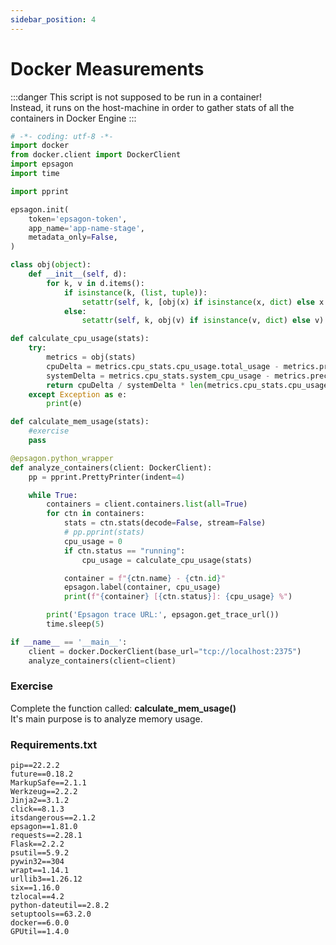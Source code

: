 ```yaml
---
sidebar_position: 4
---
```


# Docker Measurements

:::danger
This script is not supposed to be run in a container! <br />
Instead, it runs on the host-machine in order to gather stats of all the containers in Docker Engine
:::

```py title="main_sdk.py"
# -*- coding: utf-8 -*-
import docker
from docker.client import DockerClient
import epsagon
import time

import pprint

epsagon.init(
    token='epsagon-token',
    app_name='app-name-stage',
    metadata_only=False,
)

class obj(object):
    def __init__(self, d):
        for k, v in d.items():
            if isinstance(k, (list, tuple)):
                setattr(self, k, [obj(x) if isinstance(x, dict) else x for x in v])
            else:
                setattr(self, k, obj(v) if isinstance(v, dict) else v)

def calculate_cpu_usage(stats):
    try:
        metrics = obj(stats)
        cpuDelta = metrics.cpu_stats.cpu_usage.total_usage - metrics.precpu_stats.cpu_usage.total_usage
        systemDelta = metrics.cpu_stats.system_cpu_usage - metrics.precpu_stats.system_cpu_usage
        return cpuDelta / systemDelta * len(metrics.cpu_stats.cpu_usage.percpu_usage) * 10
    except Exception as e:
        print(e)

def calculate_mem_usage(stats):
    #exercise
    pass

@epsagon.python_wrapper
def analyze_containers(client: DockerClient):
    pp = pprint.PrettyPrinter(indent=4)

    while True:
        containers = client.containers.list(all=True)
        for ctn in containers:
            stats = ctn.stats(decode=False, stream=False)
            # pp.pprint(stats)
            cpu_usage = 0
            if ctn.status == "running":
                cpu_usage = calculate_cpu_usage(stats)

            container = f"{ctn.name} - {ctn.id}"
            epsagon.label(container, cpu_usage)
            print(f"{container} [{ctn.status}]: {cpu_usage} %")

        print('Epsagon trace URL:', epsagon.get_trace_url())
        time.sleep(5)

if __name__ == '__main__':
    client = docker.DockerClient(base_url="tcp://localhost:2375")
    analyze_containers(client=client)
```

### Exercise

Complete the function called: **calculate_mem_usage()** <br />
It's main purpose is to analyze memory usage.

### Requirements.txt
```text title="requirements.txt"
pip==22.2.2
future==0.18.2
MarkupSafe==2.1.1
Werkzeug==2.2.2
Jinja2==3.1.2
click==8.1.3
itsdangerous==2.1.2
epsagon==1.81.0
requests==2.28.1
Flask==2.2.2
psutil==5.9.2
pywin32==304
wrapt==1.14.1
urllib3==1.26.12
six==1.16.0
tzlocal==4.2
python-dateutil==2.8.2
setuptools==63.2.0
docker==6.0.0
GPUtil==1.4.0
```